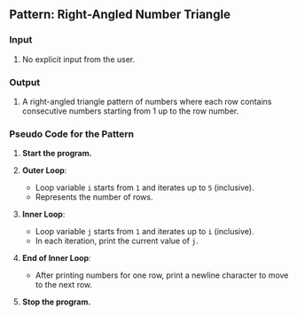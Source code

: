 ## Pattern: Right-Angled Number Triangle

### Input
1. No explicit input from the user.

### Output
1. A right-angled triangle pattern of numbers where each row contains consecutive numbers starting from 1 up to the row number.

### Pseudo Code for the Pattern

1. **Start the program.**

2. **Outer Loop**:
   - Loop variable `i` starts from `1` and iterates up to `5` (inclusive).
   - Represents the number of rows.

3. **Inner Loop**:
   - Loop variable `j` starts from `1` and iterates up to `i` (inclusive).
   - In each iteration, print the current value of `j`.

4. **End of Inner Loop**:
   - After printing numbers for one row, print a newline character to move to the next row.

5. **Stop the program.**
